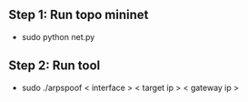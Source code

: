 ## Step 1: Run topo mininet 
+ sudo python net.py
## Step 2: Run tool
+ sudo ./arpspoof < interface > < target ip > < gateway ip >
